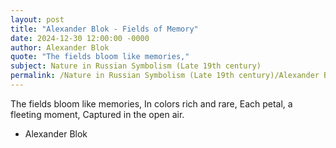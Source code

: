 ```yaml
---
layout: post
title: "Alexander Blok - Fields of Memory"
date: 2024-12-30 12:00:00 -0000
author: Alexander Blok
quote: "The fields bloom like memories,"
subject: Nature in Russian Symbolism (Late 19th century)
permalink: /Nature in Russian Symbolism (Late 19th century)/Alexander Blok/Alexander Blok - Fields of Memory
---
```


The fields bloom like memories,
In colors rich and rare,
Each petal, a fleeting moment,
Captured in the open air.

- Alexander Blok
